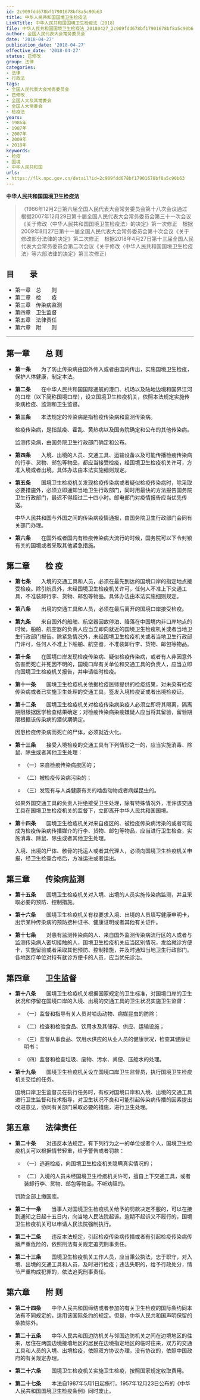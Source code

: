 ```yaml
---
id: 2c909fdd678bf17901678bf8a5c90b63
title: 中华人民共和国国境卫生检疫法
LinkTitle: 中华人民共和国国境卫生检疫法（2018）
file: 中华人民共和国国境卫生检疫法_20180427_2c909fdd678bf17901678bf8a5c90b63.docx
author: 全国人民代表大会常务委员会
date: '2018-04-27'
publication_date: '2018-04-27'
effective_date: '2018-04-27'
status: 已修改
group: 法律
categories:
- 法律
- 行政法
tags:
- 全国人民代表大会常务委员会
- 已修改
- 全国人大及其常委会
- 全国人大常委会
- 检疫法
years:
- 1986年
- 1987年
- 2007年
- 2009年
- 2018年
keywords:
- 检疫
- 国境
- 中华人民共和国
urls:
- https://flk.npc.gov.cn/detail?id=2c909fdd678bf17901678bf8a5c90b63
---
```


**中华人民共和国国境卫生检疫法**

> （1986年12月2日第六届全国人民代表大会常务委员会第十八次会议通过　根据2007年12月29日第十届全国人民代表大会常务委员会第三十一次会议《关于修改〈中华人民共和国国境卫生检疫法〉的决定》第一次修正　根据2009年8月27日第十一届全国人民代表大会常务委员会第十次会议《关于修改部分法律的决定》第二次修正　根据2018年4月27日第十三届全国人民代表大会常务委员会第二次会议《关于修改〈中华人民共和国国境卫生检疫法〉等六部法律的决定》第三次修正）

## 目　　录

- 第一章　总　　则
- 第二章　检　　疫
- 第三章　传染病监测
- 第四章　卫生监督
- 第五章　法律责任
- 第六章　附　　则

---

## 第一章　　总  则

- **第一条**　　为了防止传染病由国外传入或者由国内传出，实施国境卫生检疫，保护人体健康，制定本法。

- **第二条**　　在中华人民共和国国际通航的港口、机场以及陆地边境和国界江河的口岸（以下简称国境口岸），设立国境卫生检疫机关，依照本法规定实施传染病检疫、监测和卫生监督。

- **第三条**　　本法规定的传染病是指检疫传染病和监测传染病。

  检疫传染病，是指鼠疫、霍乱、黄热病以及国务院确定和公布的其他传染病。

  监测传染病，由国务院卫生行政部门确定和公布。

- **第四条**　　入境、出境的人员、交通工具、运输设备以及可能传播检疫传染病的行李、货物、邮包等物品，都应当接受检疫，经国境卫生检疫机关许可，方准入境或者出境。具体办法由本法实施细则规定。

- **第五条**　　国境卫生检疫机关发现检疫传染病或者疑似检疫传染病时，除采取必要措施外，必须立即通知当地卫生行政部门，同时用最快的方法报告国务院卫生行政部门，最迟不得超过二十四小时。邮电部门对疫情报告应当优先传送。

  中华人民共和国与外国之间的传染病疫情通报，由国务院卫生行政部门会同有关部门办理。

- **第六条**　　在国外或者国内有检疫传染病大流行的时候，国务院可以下令封锁有关的国境或者采取其他紧急措施。

## 第二章　　检  疫

- **第七条**　　入境的交通工具和人员，必须在最先到达的国境口岸的指定地点接受检疫。除引航员外，未经国境卫生检疫机关许可，任何人不准上下交通工具，不准装卸行李、货物、邮包等物品。具体办法由本法实施细则规定。

- **第八条**　　出境的交通工具和人员，必须在最后离开的国境口岸接受检疫。

- **第九条**　　来自国外的船舶、航空器因故停泊、降落在中国境内非口岸地点的时候，船舶、航空器的负责人应当立即向就近的国境卫生检疫机关或者当地卫生行政部门报告。除紧急情况外，未经国境卫生检疫机关或者当地卫生行政部门许可，任何人不准上下船舶、航空器，不准装卸行李、货物、邮包等物品。

- **第十条**　　在国境口岸发现检疫传染病、疑似检疫传染病，或者有人非因意外伤害而死亡并死因不明的，国境口岸有关单位和交通工具的负责人，应当立即向国境卫生检疫机关报告，并申请临时检疫。

- **第十一条**　　国境卫生检疫机关依据检疫医师提供的检疫结果，对未染有检疫传染病或者已实施卫生处理的交通工具，签发入境检疫证或者出境检疫证。

- **第十二条**　　国境卫生检疫机关对检疫传染病染疫人必须立即将其隔离，隔离期限根据医学检查结果确定；对检疫传染病染疫嫌疑人应当将其留验，留验期限根据该传染病的潜伏期确定。

  因患检疫传染病而死亡的尸体，必须就近火化。

- **第十三条**　　接受入境检疫的交通工具有下列情形之一的，应当实施消毒、除鼠、除虫或者其他卫生处理：

  - （一）来自检疫传染病疫区的；

  - （二）被检疫传染病污染的；

  - （三）发现有与人类健康有关的啮齿动物或者病媒昆虫的。

  如果外国交通工具的负责人拒绝接受卫生处理，除有特殊情况外，准许该交通工具在国境卫生检疫机关的监督下，立即离开中华人民共和国国境。

- **第十四条**　　国境卫生检疫机关对来自疫区的、被检疫传染病污染的或者可能成为检疫传染病传播媒介的行李、货物、邮包等物品，应当进行卫生检查，实施消毒、除鼠、除虫或者其他卫生处理。

  入境、出境的尸体、骸骨的托运人或者其代理人，必须向国境卫生检疫机关申报，经卫生检查合格后，方准运进或者运出。

## 第三章　　传染病监测

- **第十五条**　　国境卫生检疫机关对入境、出境的人员实施传染病监测，并且采取必要的预防、控制措施。

- **第十六条**　　国境卫生检疫机关有权要求入境、出境的人员填写健康申明卡，出示某种传染病的预防接种证书、健康证明或者其他有关证件。

- **第十七条**　　对患有监测传染病的人、来自国外监测传染病流行区的人或者与监测传染病人密切接触的人，国境卫生检疫机关应当区别情况，发给就诊方便卡，实施留验或者采取其他预防、控制措施，并及时通知当地卫生行政部门。各地医疗单位对持有就诊方便卡的人员，应当优先诊治。

## 第四章　　卫生监督

- **第十八条**　　国境卫生检疫机关根据国家规定的卫生标准，对国境口岸的卫生状况和停留在国境口岸的入境、出境的交通工具的卫生状况实施卫生监督：

  - （一）监督和指导有关人员对啮齿动物、病媒昆虫的防除；

  - （二）检查和检验食品、饮用水及其储存、供应、运输设施；

  - （三）监督从事食品、饮用水供应的从业人员的健康状况，检查其健康证明书；

  - （四）监督和检查垃圾、废物、污水、粪便、压舱水的处理。

- **第十九条**　　国境卫生检疫机关设立国境口岸卫生监督员，执行国境卫生检疫机关交给的任务。

  国境口岸卫生监督员在执行任务时，有权对国境口岸和入境、出境的交通工具进行卫生监督和技术指导，对卫生状况不良和可能引起传染病传播的因素提出改进意见，协同有关部门采取必要的措施，进行卫生处理。

## 第五章　　法律责任

- **第二十条**　　对违反本法规定，有下列行为之一的单位或者个人，国境卫生检疫机关可以根据情节轻重，给予警告或者罚款：

  - （一）逃避检疫，向国境卫生检疫机关隐瞒真实情况的；

  - （二）入境的人员未经国境卫生检疫机关许可，擅自上下交通工具，或者装卸行李、货物、邮包等物品，不听劝阻的。

  罚款全部上缴国库。

- **第二十一条**　　当事人对国境卫生检疫机关给予的罚款决定不服的，可以在接到通知之日起十五日内，向当地人民法院起诉。逾期不起诉又不履行的，国境卫生检疫机关可以申请人民法院强制执行。

- **第二十二条**　　违反本法规定，引起检疫传染病传播或者有引起检疫传染病传播严重危险的，依照刑法有关规定追究刑事责任。

- **第二十三条**　　国境卫生检疫机关工作人员，应当秉公执法，忠于职守，对入境、出境的交通工具和人员，及时进行检疫；违法失职的，给予行政处分，情节严重构成犯罪的，依法追究刑事责任。

## 第六章　　附  则

- **第二十四条**　　中华人民共和国缔结或者参加的有关卫生检疫的国际条约同本法有不同规定的，适用该国际条约的规定。但是，中华人民共和国声明保留的条款除外。

- **第二十五条**　　中华人民共和国边防机关与邻国边防机关之间在边境地区的往来，居住在两国边境接壤地区的居民在边境指定地区的临时往来，双方的交通工具和人员的入境、出境检疫，依照双方协议办理，没有协议的，依照中国政府的有关规定办理。

- **第二十六条**　　国境卫生检疫机关实施卫生检疫，按照国家规定收取费用。

- **第二十七条**　　本法自1987年5月1日起施行。1957年12月23日公布的《中华人民共和国国境卫生检疫条例》同时废止。
